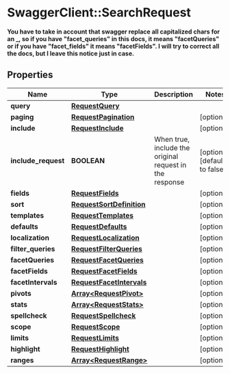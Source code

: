 # SwaggerClient::SearchRequest
**You have to take in account that swagger replace all capitalized chars for an _, so if you have "facet_queries" in this docs, it means "facetQueries" or if you have "facet_fields" it means "facetFields". I will try to correct all the docs, but I leave this notice just in case.**
## Properties
Name | Type | Description | Notes
------------ | ------------- | ------------- | -------------
**query** | [**RequestQuery**](RequestQuery.md) |  | 
**paging** | [**RequestPagination**](RequestPagination.md) |  | [optional] 
**include** | [**RequestInclude**](RequestInclude.md) |  | [optional] 
**include_request** | **BOOLEAN** | When true, include the original request in the response | [optional] [default to false]
**fields** | [**RequestFields**](RequestFields.md) |  | [optional] 
**sort** | [**RequestSortDefinition**](RequestSortDefinition.md) |  | [optional] 
**templates** | [**RequestTemplates**](RequestTemplates.md) |  | [optional] 
**defaults** | [**RequestDefaults**](RequestDefaults.md) |  | [optional] 
**localization** | [**RequestLocalization**](RequestLocalization.md) |  | [optional] 
**filter_queries** | [**RequestFilterQueries**](RequestFilterQueries.md) |  | [optional] 
**facetQueries** | [**RequestFacetQueries**](RequestFacetQueries.md) |  | [optional] 
**facetFields** | [**RequestFacetFields**](RequestFacetFields.md) |  | [optional] 
**facetIntervals** | [**RequestFacetIntervals**](RequestFacetIntervals.md) |  | [optional] 
**pivots** | [**Array&lt;RequestPivot&gt;**](RequestPivot.md) |  | [optional] 
**stats** | [**Array&lt;RequestStats&gt;**](RequestStats.md) |  | [optional] 
**spellcheck** | [**RequestSpellcheck**](RequestSpellcheck.md) |  | [optional] 
**scope** | [**RequestScope**](RequestScope.md) |  | [optional] 
**limits** | [**RequestLimits**](RequestLimits.md) |  | [optional] 
**highlight** | [**RequestHighlight**](RequestHighlight.md) |  | [optional] 
**ranges** | [**Array&lt;RequestRange&gt;**](RequestRange.md) |  | [optional] 


